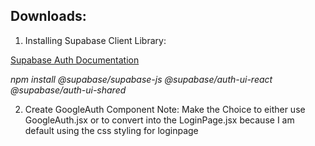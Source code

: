 ## Downloads:

1. Installing Supabase Client Library:

[Supabase Auth Documentation](https://supabase.com/docs/guides/auth/quickstarts/react)

*npm install @supabase/supabase-js @supabase/auth-ui-react @supabase/auth-ui-shared*

2. Create GoogleAuth Component
  Note: Make the Choice to either use GoogleAuth.jsx or to convert into the LoginPage.jsx because I am default using the css styling for loginpage
